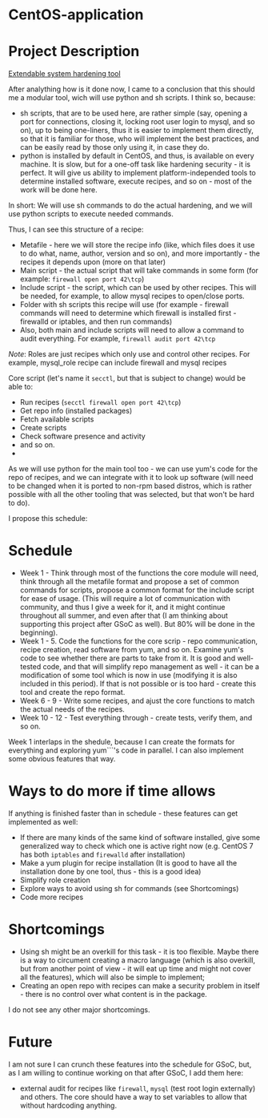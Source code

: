 # CentOS-application

# Project Description
[Extendable system hardening tool](http://wiki.centos.org/GSoC/2015/Ideas#sys-hardening-tool)

After analything how is it done now, I came to a conclusion that this should me a modular tool, wich will use python and sh scripts. I think so, because:

+ sh scripts, that are to be used here, are rather simple (say, opening a port for connections, closing it, locking root user login to mysql, and so on), up to being one-liners, thus it is easier to implement them directly, so that it is familiar for those, who will implement the best practices, and can be easily read by those only using it, in case they do.
+ python is installed by default in CentOS, and thus, is available on every machine. It is slow, but for a one-off task like hardening security - it is perfect. It will give us ability to implement platform-independed tools to determine installed software, execute recipes, and so on - most of the work will be done here.

In short: We will use sh commands to do the actual hardening, and we will use python scripts to execute needed commands. 

Thus, I can see this structure of a recipe:

+ Metafile - here we will store the recipe info (like, which files does it use to do what, name, author, version and so on), and more importantly - the recipes it depends upon (more on that later)
+ Main script - the actual script that will take commands in some form (for example: ```firewall open port 42\tcp```)
+ Include script - the script, which can be used by other recipes. This will be needed, for example, to allow mysql recipes to open/close ports.
+ Folder with sh scripts this recipe will use (for example - firewall commands will need to determine which firewall is installed first - firewalld or iptables, and then run commands)
+ Also, both main and include scripts will need to allow a command to audit everything. For example, ```firewall audit port 42\tcp```

_Note_: Roles are just recipes which only use and control other recipes. For example, mysql_role recipe can include firewall and mysql recipes

Core script (let's name it ```secctl```, but that is subject to change) would be able to:
+ Run recipes (```secctl firewall open port 42\tcp```)
+ Get repo info (installed packages)
+ Fetch available scripts
+ Create scripts
+ Check software presence and activity
+ and so on.
+ 
As we will use python for the main tool too - we can use yum's code for the repo of recipes, and we can integrate with it to look up software (will need to be changed when it is ported to non-rpm based distros, which is rather possible with all the other tooling that was selected, but that won't be hard to do).

I propose this schedule:
# Schedule

+ Week 1 - Think through most of the functions the core module will need, think through all the metafile format and propose a set of common commands for scripts, propose a common format for the include script for ease of usage. (This will require a lot of communication with community, and thus I give a week for it, and it might continue throughout all summer, and even after that (I am thinking about supporting this project after GSoC as well). But 80% will be done in the beginning).
+ Week 1 - 5. Code the functions for the core scrip - repo communication, recipe creation, read software from yum, and so on. Examine yum's code to see whether there are parts to take from it. It is good and well-tested code, and that will simplify repo management as well - it can be a modification of some tool which is now in use (modifying it is also included in this period). If that is not possible or is too hard - create this tool and create the repo format.
+ Week 6 - 9 - Write some recipes, and ajust the core functions to match the actual needs of the recipes.
+ Week 10 - 12 - Test everything through - create tests, verify them, and so on.

Week 1 interlaps in the shedule, because I can create the formats for everything and exploring yum```'s code in parallel. I can also implement some obvious features that way.

# Ways to do more if time allows

If anything is finished faster than in schedule - these features can get implemented as well:
+ If there are many kinds of the same kind of software installed, give some generalized way to check which one is active right now (e.g. CentOS 7 has both ```iptables``` and ```firewalld``` after installation)
+ Make a yum plugin for recipe installation (It is good to have all the installation done by one tool, thus - this is a good idea)
+ Simplify role creation
+ Explore ways to avoid using sh for commands (see Shortcomings)
+ Code more recipes

# Shortcomings

+ Using sh might be an overkill for this task - it is too flexible. Maybe there is a way to circument creating a macro language (which is also overkill, but from another point of view - it will eat up time and might not cover all the features), which will also be simple to implement;
+ Creating an open repo with recipes can make a security problem in itself - there is no control over what content is in the package.

I do not see any other major shortcomings.

# Future

I am not sure I can crunch these features into the schedule for GSoC, but, as I am willing to continue working on that after GSoC, I add them here:

+ external audit for recipes like ```firewall```, ```mysql``` (test root login externally) and others. The core should have a way to set variables to allow that without hardcoding anything.
